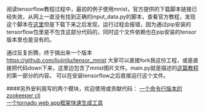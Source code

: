 ﻿阅读tensorflow教程过程中，最初的例子使用mnist，官方提供的下载脚本链接已经失效，从网上一直没有找到正确的input_data.py的脚本，查看官方教程，发现这个脚本在[这里](https://github.com/tensorflow/tensorflow/blob/master/tensorflow/contrib/learn/python/learn/datasets/mnist.py)但是下载下来之后发现，运行过程会报错，因为通过pip安装的tensorflow包里是不包含这部分代码的，同时这个文件依赖也在pip安装的tensor版本里也是没有的。  
 <!--more-->  
通过反复折腾，终于搞出来一个版本   
https://github.com/liujinliu/tensor_mnist
大家可以直接fork我这份工程，或是直接把代码down下来，这里边包含了mnist图片文件。main.py就是描述的[这篇教程](http://www.tensorfly.cn/tfdoc/tutorials/mnist_beginners.html)的第一部分的内容。  可以在安装tensorflow之后直接运行这个文件。
 
####另外安利我写的两个模块，欢迎使用或贡献代码：
[一个命令行版本的zookeeper cli](https://pypi.python.org/pypi/zoo_cmd)  
[一个tornado web app框架快速生成工具](https://pypi.python.org/pypi/twapp)
